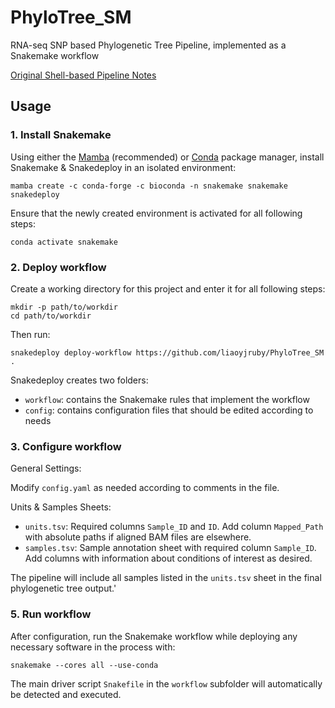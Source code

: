 # PhyloTree_SM

RNA-seq SNP based Phylogenetic Tree Pipeline, implemented as a Snakemake workflow

[Original Shell-based Pipeline Notes](https://docs.google.com/document/d/1BgOVv_zX04O1sf_FatdRbjEjrhTxYfw8i2QTu3F1fp4/edit#heading=h.epnsuaukicdh)

## Usage

### 1. Install Snakemake
Using either the [Mamba](https://mamba.readthedocs.io/en/latest/installation.html) (recommended) or [Conda](https://conda.io/projects/conda/en/latest/user-guide/install/index.html) package manager, install Snakemake & Snakedeploy in an isolated environment:
```shell
mamba create -c conda-forge -c bioconda -n snakemake snakemake snakedeploy
```
Ensure that the newly created environment is activated for all following steps:
```shell
conda activate snakemake
```

### 2. Deploy workflow

Create a working directory for this project and enter it for all following steps:
```shell
mkdir -p path/to/workdir
cd path/to/workdir
```
Then run:
```
snakedeploy deploy-workflow https://github.com/liaoyjruby/PhyloTree_SM .
```

Snakedeploy creates two folders:
- `workflow`: contains the Snakemake rules that implement the workflow
- `config`: contains configuration files that should be edited according to needs

### 3. Configure workflow

General Settings:

Modify `config.yaml` as needed according to comments in the file.

Units & Samples Sheets:

- `units.tsv`: Required columns `Sample_ID` and `ID`. Add column `Mapped_Path` with absolute paths if aligned BAM files are elsewhere.
- `samples.tsv`: Sample annotation sheet with required column `Sample_ID`. Add columns with information about conditions of interest as desired.

The pipeline will include all samples listed in the `units.tsv` sheet in the final phylogenetic tree output.'

### 5. Run workflow

After configuration, run the Snakemake workflow while deploying any necessary software in the process with:
```shell
snakemake --cores all --use-conda
```
The main driver script `Snakefile` in the `workflow` subfolder will automatically be detected and executed.